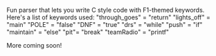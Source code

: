 Fun parser that lets you write C style code with F1-themed keywords. Here's a list of keywords used:
"through_goes" = "return"
"lights_off" = "main"
"POLE" = "false"
"DNF" = "true"
"drs" = "while"
"push" = "if"
"maintain" = "else"
"pit"= "break"
"teamRadio" = "printf"

More coming soon!
